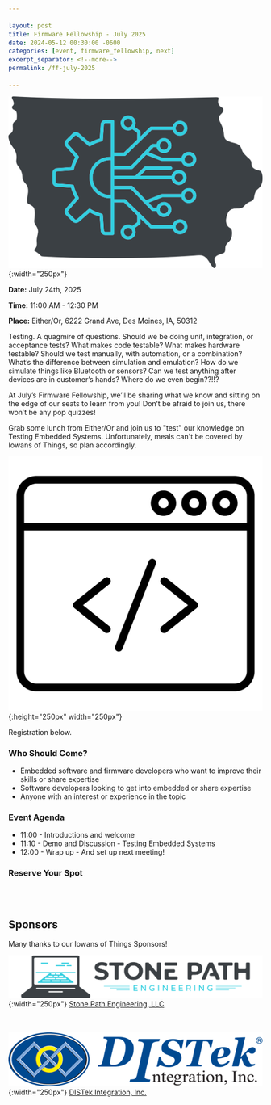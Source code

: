 ```yaml
---

layout: post
title: Firmware Fellowship - July 2025
date: 2024-05-12 00:30:00 -0600
categories: [event, firmware_fellowship, next]
excerpt_separator: <!--more-->
permalink: /ff-july-2025

---
```


![Logo](/assets/images/iowans_of_things.png){:width="250px"}

**Date:**  July 24th, 2025

**Time:**  11:00 AM - 12:30 PM

**Place:** Either/Or, 6222 Grand Ave, Des Moines, IA, 50312

Testing. A quagmire of questions. Should we be doing unit, integration, or acceptance tests? What makes code testable? What makes hardware testable? Should we test manually, with automation, or a combination? What’s the difference between simulation and emulation? How do we simulate things like Bluetooth or sensors? Can we test anything after devices are in customer’s hands? Where do we even begin??!!?

At July’s Firmware Fellowship, we’ll be sharing what we know and sitting on the edge of our seats to learn from you! Don’t be afraid to join us, there won’t be any pop quizzes!

Grab some lunch from Either/Or and join us to "test" our knowledge on Testing Embedded Systems. Unfortunately, meals can't be covered by Iowans of Things, so plan accordingly. 

![Icon](/assets/images/icon_firmware.png){:height="250px" width="250px"}

Registration below.

<!--more-->  
<!--the above "comment" tells the main page where to put the break-->

### Who Should Come?

- Embedded software and firmware developers who want to improve their skills or share expertise
- Software developers looking to get into embedded or share expertise
- Anyone with an interest or experience in the topic 

### Event Agenda

- 11:00 - Introductions and welcome
- 11:10 - Demo and Discussion - Testing Embedded Systems
- 12:00 - Wrap up - And set up next meeting!

### Reserve Your Spot

<script charset="utf-8" type="text/javascript" src="//js.hsforms.net/forms/embed/v2.js"></script>
<script>
hbspt.forms.create({
portalId: "48052701",
formId: "245803b1-fcb6-4ce8-9aed-da7e19035a9e",
region: "na1"
});
</script>

<br /><br />

## Sponsors

Many thanks to our Iowans of Things Sponsors!

![SPE Logo](/assets/images/logo_stonepath_horiz.png){:width="250px"}
[Stone Path Engineering, LLC](https://stonepathengineering.com/)

<br /><br />
![DISTek Logo](/assets/images/DISTek_Logo.png){:width="250px"}
[DISTek Integration, Inc.](https://distek.com/)
